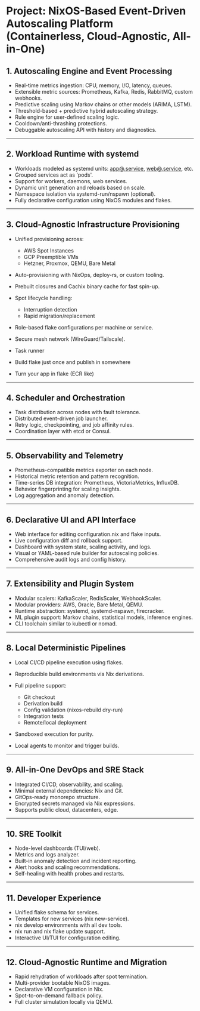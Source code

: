# Project: NixOS-Based Event-Driven Autoscaling Platform (Containerless, Cloud-Agnostic, All-in-One)

## 1. Autoscaling Engine and Event Processing

* Real-time metrics ingestion: CPU, memory, I/O, latency, queues.
* Extensible metric sources: Prometheus, Kafka, Redis, RabbitMQ, custom webhooks.
* Predictive scaling using Markov chains or other models (ARIMA, LSTM).
* Threshold-based + predictive hybrid autoscaling strategy.
* Rule engine for user-defined scaling logic.
* Cooldown/anti-thrashing protections.
* Debuggable autoscaling API with history and diagnostics.

---

## 2. Workload Runtime with systemd

* Workloads modeled as systemd units: [app@.service](mailto:app@.service), [web@.service](mailto:web@.service), etc.
* Grouped services act as 'pods'.
* Support for workers, daemons, web services.
* Dynamic unit generation and reloads based on scale.
* Namespace isolation via systemd-run/nspawn (optional).
* Fully declarative configuration using NixOS modules and flakes.

---

## 3. Cloud-Agnostic Infrastructure Provisioning

* Unified provisioning across:

  * AWS Spot Instances
  * GCP Preemptible VMs
  * Hetzner, Proxmox, QEMU, Bare Metal
* Auto-provisioning with NixOps, deploy-rs, or custom tooling.
* Prebuilt closures and Cachix binary cache for fast spin-up.
* Spot lifecycle handling:

  * Interruption detection
  * Rapid migration/replacement
* Role-based flake configurations per machine or service.
* Secure mesh network (WireGuard/Tailscale).
* Task runner
* Build flake just once and publish in somewhere
* Turn your app in flake (ECR like)

---

## 4. Scheduler and Orchestration

* Task distribution across nodes with fault tolerance.
* Distributed event-driven job launcher.
* Retry logic, checkpointing, and job affinity rules.
* Coordination layer with etcd or Consul.

---

## 5. Observability and Telemetry

* Prometheus-compatible metrics exporter on each node.
* Historical metric retention and pattern recognition.
* Time-series DB integration: Prometheus, VictoriaMetrics, InfluxDB.
* Behavior fingerprinting for scaling insights.
* Log aggregation and anomaly detection.

---

## 6. Declarative UI and API Interface

* Web interface for editing configuration.nix and flake inputs.
* Live configuration diff and rollback support.
* Dashboard with system state, scaling activity, and logs.
* Visual or YAML-based rule builder for autoscaling policies.
* Comprehensive audit logs and config history.

---

## 7. Extensibility and Plugin System

* Modular scalers: KafkaScaler, RedisScaler, WebhookScaler.
* Modular providers: AWS, Oracle, Bare Metal, QEMU.
* Runtime abstraction: systemd, systemd-nspawn, firecracker.
* ML plugin support: Markov chains, statistical models, inference engines.
* CLI toolchain similar to kubectl or nomad.

---

## 8. Local Deterministic Pipelines

* Local CI/CD pipeline execution using flakes.
* Reproducible build environments via Nix derivations.
* Full pipeline support:

  * Git checkout
  * Derivation build
  * Config validation (nixos-rebuild dry-run)
  * Integration tests
  * Remote/local deployment
* Sandboxed execution for purity.
* Local agents to monitor and trigger builds.

---

## 9. All-in-One DevOps and SRE Stack

* Integrated CI/CD, observability, and scaling.
* Minimal external dependencies: Nix and Git.
* GitOps-ready monorepo structure.
* Encrypted secrets managed via Nix expressions.
* Supports public cloud, datacenters, edge.

---

## 10. SRE Toolkit

* Node-level dashboards (TUI/web).
* Metrics and logs analyzer.
* Built-in anomaly detection and incident reporting.
* Alert hooks and scaling recommendations.
* Self-healing with health probes and restarts.

---

## 11. Developer Experience

* Unified flake schema for services.
* Templates for new services (nix new-service).
* nix develop environments with all dev tools.
* nix run and nix flake update support.
* Interactive UI/TUI for configuration editing.

---

## 12. Cloud-Agnostic Runtime and Migration

* Rapid rehydration of workloads after spot termination.
* Multi-provider bootable NixOS images.
* Declarative VM configuration in Nix.
* Spot-to-on-demand fallback policy.
* Full cluster simulation locally via QEMU.

